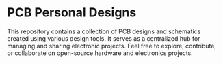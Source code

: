 # PCB Personal Designs
This repository contains a collection of PCB designs and schematics created using various design tools. It serves as a centralized hub for managing and sharing electronic projects. Feel free to explore, contribute, or collaborate on open-source hardware and electronics projects.
